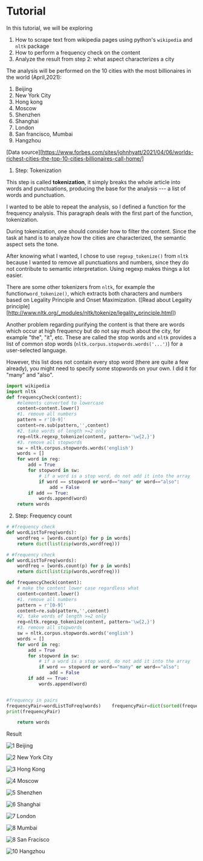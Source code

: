 # Tutorial

In this tutorial, we will be exploring 

1. How to scrape text from wikipedia pages using python's `wikipedia` and `nltk` package
2. How to perform a frequency check on the content
3. Analyze the result from step 2: what aspect characterizes a city



The analysis will be performed on the 10 cities with the most billionaires in the world (April,2021): 

1. Beijing
2. New York City
3. Hong kong
4. Moscow
5. Shenzhen
6. Shanghai
7. London
8. San francisco, Mumbai
9. Hangzhou

[Data source][https://www.forbes.com/sites/johnhyatt/2021/04/06/worlds-richest-cities-the-top-10-cities-billionaires-call-home/]



1. Step: Tokenization

This step is called **tokenization**, it simply breaks the whole article into words and punctuations, producing the base for the analysis --- a list of words and punctuation. 

I wanted to be able to repeat the analysis, so I defined a function for the frequency analysis. This paragraph deals with the first part of the function, tokenization.

During tokenization, one should consider how to filter the content. Since the task at hand is to analyze how the cities are characterized, the semantic aspect sets the tone. 

After knowing what I wanted, I chose to use `regexp_tokenize()` from `nltk` because I wanted to remove all punctuations and numbers, since they do not contribute to semantic interpretation. Using regexp makes things a lot easier.

There are some other tokenizers from `nltk`, for example the function`word_tokenize()`, which extracts both characters and numbers based on Legality Principle and Onset Maximization. ([Read about Legality principle][http://www.nltk.org/_modules/nltk/tokenize/legality_principle.html])

Another problem regarding purifying the content is that there are words which occur at high frequency but do not say much about the city, for example "the", "it", etc. These are called the stop words and `nltk` provides a list of common stop words (`nltk.corpus.stopwords.words('...')`) for a user-selected language. 

However, this list does not contain every stop word (there are quite a few already), you might need to specify some stopwords on your own. I did it for "many" and "also".

```python
import wikipedia
import nltk
def frequencyCheck(content):
    #elements converted to lowercase
    content=content.lower()
    #1. remove all numbers
    pattern = r'[0-9]'
    content=re.sub(pattern,'',content)
    #2. take words of length >=2 only
    reg=nltk.regexp_tokenize(content, pattern='\w{2,}')
    #3. remove all stopwords
    sw = nltk.corpus.stopwords.words('english')
    words = []
    for word in reg:
        add = True
        for stopword in sw:
            # if a word is a stop word, do not add it into the array
            if word == stopword or word=="many" or word=="also":
                add = False
        if add == True:
            words.append(word)
    return words

```

2. Step: Frequency count

```python
# #frequency check
def wordListToFreq(words):
    wordfreq = [words.count(p) for p in words]
    return dict(list(zip(words,wordfreq)))
```



```python
# #frequency check
def wordListToFreq(words):
    wordfreq = [words.count(p) for p in words]
    return dict(list(zip(words,wordfreq)))

def frequencyCheck(content):
    # make the content lower case regardless what
    content=content.lower()
    #1. remove all numbers
    pattern = r'[0-9]'
    content=re.sub(pattern,'',content)
    #2. take words of length >=2 only
    reg=nltk.regexp_tokenize(content, pattern='\w{2,}')
    #3. remove all stopwords
    sw = nltk.corpus.stopwords.words('english')
    words = []
    for word in reg:
        add = True
        for stopword in sw:
            # if a word is a stop word, do not add it into the array
            if word == stopword or word=="many" or word=="also":
                add = False
        if add == True:
            words.append(word)


#frequency in pairs
frequencyPair=wordListToFreq(words)    frequencyPair=dict(sorted(frequencyPair.items(), key=lambda kv: kv[1], reverse=True))
print(frequencyPair)

    return words

```

Result

![1 Beijing](https://github.com/yutongZhou421/scraping-tutorial/blob/main/wordclouds/1_beijing.jpg)

![2 New York City](https://github.com/yutongZhou421/scraping-tutorial/blob/main/wordclouds/2_nyc.jpg)

![3 Hong Kong](https://github.com/yutongZhou421/scraping-tutorial/blob/main/wordclouds/3_hongkong.jpg)

![4 Moscow](https://github.com/yutongZhou421/scraping-tutorial/blob/main/wordclouds/4_moscow.jpg)

![5 Shenzhen](https://github.com/yutongZhou421/scraping-tutorial/blob/main/wordclouds/5_shenzhen.jpg)

![6 Shanghai](https://github.com/yutongZhou421/scraping-tutorial/blob/main/wordclouds/6_shanghai.jpg)

![7 London](https://github.com/yutongZhou421/scraping-tutorial/blob/main/wordclouds/7_london.jpg)

![8 Mumbai](https://github.com/yutongZhou421/scraping-tutorial/blob/main/wordclouds/8_Mumbai.jpg)

![8 San Fracisco](https://github.com/yutongZhou421/scraping-tutorial/blob/main/wordclouds/8_San_Fracisco.jpg)

![10 Hangzhou](https://github.com/yutongZhou421/scraping-tutorial/blob/main/wordclouds/10_hangzhou.jpg)


